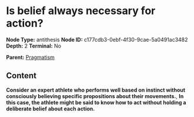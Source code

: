 # Is belief always necessary for action?

**Node Type:** antithesis
**Node ID:** c177cdb3-0ebf-4f30-9cae-5a0491ac3482
**Depth:** 2
**Terminal:** No

**Parent:** [Pragmatism](pragmatism.md)

## Content

**Consider an expert athlete who performs well based on instinct without consciously believing specific propositions about their movements.**, **In this case, the athlete might be said to know how to act without holding a deliberate belief about each action.**
